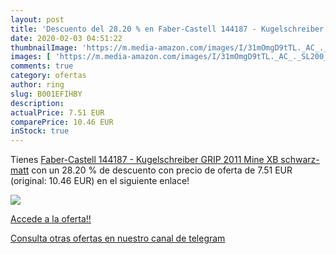 ```yaml
---
layout: post
title: 'Descuento del 28.20 % en Faber-Castell 144187 - Kugelschreiber GR'
date: 2020-02-03 04:51:22
thumbnailImage: 'https://m.media-amazon.com/images/I/31mOmgD9tTL._AC_._SL200_.jpg'
images: [ 'https://m.media-amazon.com/images/I/31mOmgD9tTL._AC_._SL200_.jpg' ]
comments: true
category: ofertas
author: ring
slug: B001EFIHBY
description:
actualPrice: 7.51 EUR
comparePrice: 10.46 EUR
inStock: true
---
```


Tienes [Faber-Castell 144187 - Kugelschreiber GRIP 2011  Mine XB  schwarz-matt](https://www.amazon.com/dp/B001EFIHBY/?tag=redken08-20) con un 28.20 % de descuento con precio de oferta de 7.51 EUR (original: 10.46 EUR) en el siguiente enlace!

[![](https://m.media-amazon.com/images/I/31mOmgD9tTL._AC_._SL200_.jpg)](https://www.amazon.com/dp/B001EFIHBY/?tag=redken08-20)

[Accede a la oferta!!](https://www.amazon.com/dp/B001EFIHBY/?tag=redken08-20)

[Consulta otras ofertas en nuestro canal de telegram](https://t.me/s/ofertas25)
